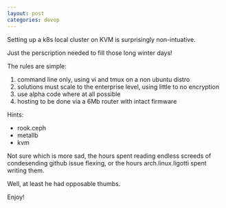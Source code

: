 ```yaml
---
layout: post
categories: devop 
---
```


Setting up a k8s local cluster on KVM is surprisingly non-intuative.  

Just the perscription needed to fill those long winter days!

The rules are simple:  
1. command line only, using vi and tmux on a non ubuntu distro
1. solutions must scale to the enterprise level, using little to no encryption
1. use alpha code where at all possible
1. hosting to be done via a 6Mb router with intact firmware

Hints:
* rook.ceph
* metallb
* kvm

Not sure which is more sad, the hours spent reading endless screeds of condesending github issue flexing, or the hours arch.linux.ligotti spent writing them.

Well, at least he had opposable thumbs.

Enjoy!

